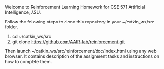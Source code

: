 Welcome to Reinforcement Learning Homework for CSE 571 Artificial Intelligence, ASU.

Follow the following steps to clone this repository in your ~/catkin_ws/src folder.

1. cd ~/catkin_ws/src 
2. git clone https://github.com/AAIR-lab/reinforcement.git

Then launch ~/catkin_ws/src/reinforcement/doc/index.html using any web browser. It contains description of the assignment tasks and instructions on how to complete them.
